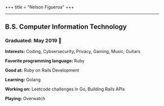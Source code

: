 +++
title = "Nelson Figueroa"
+++

---
## B.S. Computer Information Technology
### Graduated: May 2019 :tada:

**Interests:** Coding, Cybsersecurity, Privacy, Gaming, Music, Guitars

**Favorite programming language:** Ruby

**Good at:** Ruby on Rails Development

**Learning:** Golang

**Working on:** Leetcode challenges in Go, Building Rails APIs

**Playing:** Overwatch
